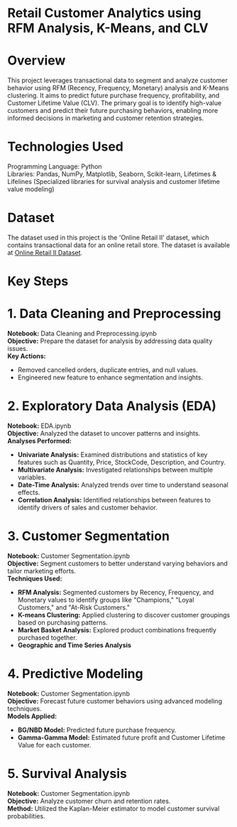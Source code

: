 # Retail Customer Analytics using RFM Analysis, K-Means, and CLV

# Overview
This project leverages transactional data to segment and analyze customer behavior using RFM (Recency, Frequency, Monetary) analysis and K-Means clustering. It aims to predict future purchase frequency, profitability, and Customer Lifetime Value (CLV). The primary goal is to identify high-value customers and predict their future purchasing behaviors, enabling more informed decisions in marketing and customer retention strategies.

# Technologies Used
Programming Language: Python  
Libraries: Pandas, NumPy, Matplotlib, Seaborn, Scikit-learn, Lifetimes & Lifelines (Specialized libraries for survival analysis and customer lifetime value modeling)

# Dataset
The dataset used in this project is the 'Online Retail II' dataset, which contains transactional data for an online retail store. The dataset is available at [Online Retail II Dataset](https://archive.ics.uci.edu/dataset/502/online+retail+ii).

# Key Steps
# 1. Data Cleaning and Preprocessing
**Notebook:** Data Cleaning and Preprocessing.ipynb  
**Objective:** Prepare the dataset for analysis by addressing data quality issues.  
**Key Actions:**  
- Removed cancelled orders, duplicate entries, and null values.
- Engineered new feature to enhance segmentation and insights.

# 2. Exploratory Data Analysis (EDA)
**Notebook:** EDA.ipynb  
**Objective:** Analyzed the dataset to uncover patterns and insights.  
**Analyses Performed:**
- **Univariate Analysis:** Examined distributions and statistics of key features such as Quantity, Price, StockCode, Description, and Country.
- **Multivariate Analysis:** Investigated relationships between multiple variables.
- **Date-Time Analysis:** Analyzed trends over time to understand seasonal effects.
- **Correlation Analysis:** Identified relationships between features to identify drivers of sales and customer behavior.

# 3. Customer Segmentation
**Notebook:** Customer Segmentation.ipynb  
**Objective:** Segment customers to better understand varying behaviors and tailor marketing efforts.  
**Techniques Used:**
- **RFM Analysis:** Segmented customers by Recency, Frequency, and Monetary values to identify groups like "Champions," "Loyal Customers," and "At-Risk Customers."
- **K-means Clustering:** Applied clustering to discover customer groupings based on purchasing patterns.
- **Market Basket Analysis:** Explored product combinations frequently purchased together.
- **Geographic and Time Series Analysis**

# 4. Predictive Modeling
**Notebook:** Customer Segmentation.ipynb  
**Objective:** Forecast future customer behaviors using advanced modeling techniques.  
**Models Applied:**
- **BG/NBD Model:** Predicted future purchase frequency.
- **Gamma-Gamma Model:** Estimated future profit and Customer Lifetime Value for each customer.

# 5. Survival Analysis
**Notebook:** Customer Segmentation.ipynb  
**Objective:** Analyze customer churn and retention rates.  
**Method:** Utilized the Kaplan-Meier estimator to model customer survival probabilities.
